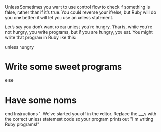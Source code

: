 Unless
Sometimes you want to use control flow to check if something is false, rather than if it’s true. You could reverse your if/else, but Ruby will do you one better: it will let you use an unless statement.

Let’s say you don’t want to eat unless you’re hungry. That is, while you’re not hungry, you write programs, but if you are hungry, you eat. You might write that program in Ruby like this:

unless hungry
  # Write some sweet programs
else
  # Have some noms
end
Instructions
1.
We’ve started you off in the editor. Replace the ___s with the correct unless statement code so your program prints out "I'm writing Ruby programs!"
